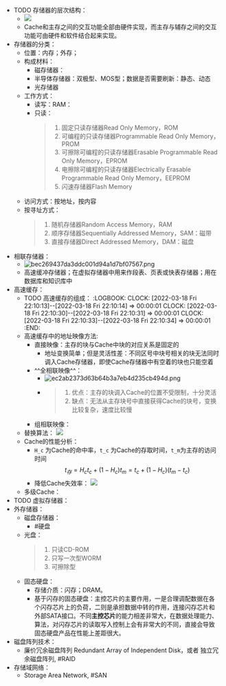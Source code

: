- TODO 存储器的层次结构：
	- ![](http://www.plantuml.com/plantuml/svg/SoWkIImgoStCIybDBE3Yqb9ukdR6qwOLJsUkuDBIYbTm3WXzsjRwidd5ouPPpwUiUBg-1IGFaqnCpaW5ivxis8sgxqNZb6TpTZrVtFXyzWmqcPQDG9cdhPr0cSSDZUXA75A1Be6w1W00)
	- Cache和主存之间的交互功能全部由硬件实现，而主存与辅存之间的交互功能可由硬件和软件结合起来实现。
- 存储器的分类：
	- 位置：内存；外存；
	- 构成材料：
		- 磁存储器：
		- 半导体存储器：双极型、MOS型；数据是否需要刷新：静态、动态
		- 光存储器
	- 工作方式：
		- 读写：RAM：
		- 只读：
		  > 1. 固定只读存储器Read Only Memory，ROM
		  > 2. 可编程的只读存储器Programmable Read Only Memory，PROM
		  > 3. 可擦除可编程的只读存储器Erasable Programmable Read Only Memory，EPROM
		  > 4. 电擦除可编程的只读存储器Electrically Erasable Programmable Read Only Memory，EEPROM
		  > 5. 闪速存储器Flash Memory
	- 访问方式：按地址，按内容
	- 按寻址方式：
	  > 1. 随机存储器Random Access Memory，RAM
	  > 2. 顺序存储器Sequentially Addressed Memory，SAM：磁带
	  > 3. 直接存储器Direct Addressed Memory，DAM：磁盘
- 相联存储器：
	- ![bec269437da3ddc001d94a1d7bf07567.png](https://img.mhugh.net/typora/89b16742a4fc41d38b09e429345b6eb7.png)
	- 高速缓冲存储器；在虚拟存储器中用来作段表、页表或快表存储器；用在数据库和知识库中
- 高速缓存：
	- TODO 高速缓存的组成：
	  :LOGBOOK:
	  CLOCK: [2022-03-18 Fri 22:10:13]--[2022-03-18 Fri 22:10:14] =>  00:00:01
	  CLOCK: [2022-03-18 Fri 22:10:30]--[2022-03-18 Fri 22:10:31] =>  00:00:01
	  CLOCK: [2022-03-18 Fri 22:10:33]--[2022-03-18 Fri 22:10:34] =>  00:00:01
	  :END:
	- 高速缓存中的地址映像方法:
		- 直接映像：主存的块与Cache中块的对应关系是固定的
			- 地址变换简单；但是灵活性差：不同区号中块号相关的块无法同时调入Cache存储器，即使Cache存储器中有空着的块也只能空着
		- ^^全相联映像^^：
			- ![ec2ab2373d63b64b3a7eb4d235cb494d.png](https://img.mhugh.net/typora/7c4cda0ad2094e2c8697077ee1d09457.png)
			- > 1. 优点：主存的块调入Cache的位置不受限制，十分灵活
			  > 2. 缺点：无法从主存块号中直接获得Cache的块号，变换比较复杂，速度比较慢
		- 组相联映像：
	- 替换算法： ![](http://www.plantuml.com/plantuml/svg/SoWkIImgoStCIybDBE3Yqb9uDdl_izv5pzTDVxPvAfUMLhp2ordzp-RimX1-sjhnOlzi8FcqVHUIy8lz4v_DcVziJiFJ3HEVxDt_VCeA9CadUsOyxPc6OfH3Aj1cgEq0)
	- Cache的性能分析：
		- `H_c` 为Cache的命中率，`t_c` 为Cache的存取时间，`t_m`为主存的访问时间
		  $$
		  t_{存} = H_c t_c + (1-H_c) t_m = t_c + (1-H_c)(t_m-t_c)
		  $$
		- 降低Cache失效率： ![](http://www.plantuml.com/plantuml/svg/SoWkIImgoStCIybDBE3Yqb9uERFtoTu-vyJaZDIdIpO-czhnlA-TIqihNk5bG-UpxfNF6ZSytJlv-QoMftEdFrstysLxFrZoMV-4bwjdW7M1v719F9-zuqNZbAUxbd4vf09jXDeA0000)
	- 多级Cache：
- TODO 虚拟存储器：
- 外存储器：
	- 磁盘存储器：
		- #硬盘
	- 光盘：
	  > 1. 只读CD-ROM
	  > 2. 只写一次型WORM
	  > 3. 可擦除型
	- 固态硬盘：
		- 存储介质：闪存；DRAM。
		- 基于闪存的固态硬盘：主控芯片的主要作用，一是合理调配数据在各个闪存芯片上的负荷，二则是承担数据中转的作用，连接闪存芯片和外部SATA接口。不同**主控芯片**的能力相差非常大，在数据处理能力、算法，对闪存芯片的读取写入控制上会有非常大的不同，直接会导致固态硬盘产品在性能上差距很大。
- 磁盘阵列技术：
	- 廉价冗余磁盘阵列 Redundant Array of Independent Disk，或者 独立冗余磁盘阵列, #RAID
- 存储域网络：
	- Storage Area Network, #SAN